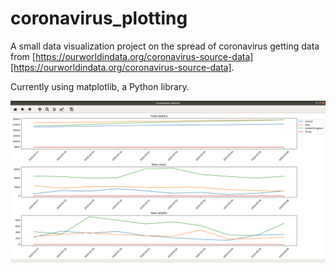 # coronavirus_plotting
A small data visualization project on the spread of coronavirus getting data from [https://ourworldindata.org/coronavirus-source-data][https://ourworldindata.org/coronavirus-source-data].

Currently using matplotlib, a Python library.

![Early screenshot](early_screenshot.png)
